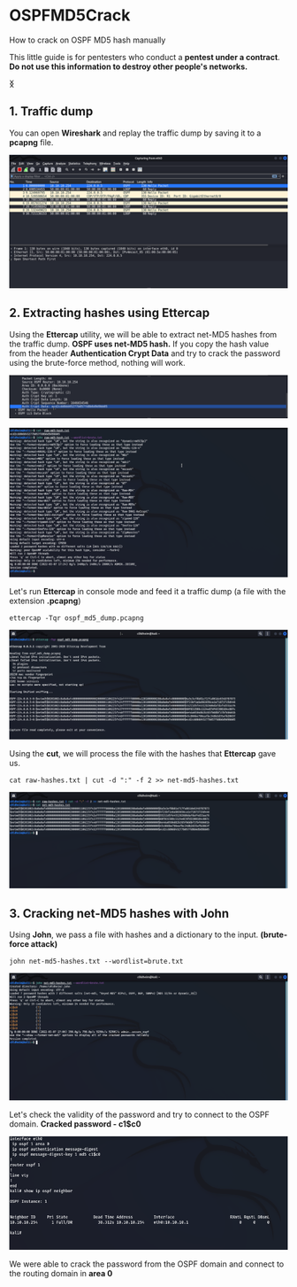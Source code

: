 # OSPFMD5Crack

How to crack on OSPF MD5 hash manually

This little guide is for pentesters who conduct a **pentest under a contract**. **Do not use this information to destroy other people's networks.**

**ᛝ**

## 1. Traffic dump

You can open **Wireshark** and replay the traffic dump by saving it to a **pcapng** file.

![](wireshark_dump_one.png)

## 2. Extracting hashes using Ettercap

Using the **Ettercap**  utility, we will be able to extract net-MD5 hashes from the traffic dump. **OSPF uses net-MD5 hash.** If you copy the hash value from the header **Authentication Crypt Data** and try to crack the password using the brute-force method, nothing will work.

![](raw_md5hash_from_dump.png)

![](fail_rawmd5crack.png)

Let's run **Ettercap** in console mode and feed it a traffic dump (a file with the extension **.pcapng**)

```
ettercap -Tqr ospf_md5_dump.pcapng
```

![](ospf_extract_hashes.png)

Using the **cut**, we will process the file with the hashes that **Ettercap** gave us.

```
cat raw-hashes.txt | cut -d ":" -f 2 >> net-md5-hashes.txt
```

![](netmd5-hashes.png)

## 3. Cracking net-MD5 hashes with John

Using **John**, we pass a file with hashes and a dictionary to the input. **(brute-force attack)**

```
john net-md5-hashes.txt --wordlist=brute.txt
```

![](cracked_pass.png)

Let's check the validity of the password and try to connect to the OSPF domain. **Cracked password - c1$c0**

![](frr.png)

We were able to crack the password from the OSPF domain and connect to the routing domain in **area 0**
